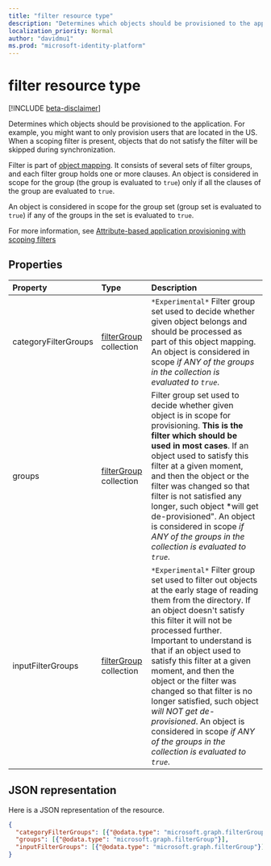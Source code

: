 ```yaml
---
title: "filter resource type"
description: "Determines which objects should be provisioned to the application. For example, you might want to only provision users that are located in the US. When a scoping filter is present, objects that do not satisfy the filter will be skipped during synchronization."
localization_priority: Normal
author: "davidmu1"
ms.prod: "microsoft-identity-platform"
---
```


# filter resource type

[!INCLUDE [beta-disclaimer](../../includes/beta-disclaimer.md)]

Determines which objects should be provisioned to the application. For example, you might want to only provision users that are located in the US. When a scoping filter is present, objects that do not satisfy the filter will be skipped during synchronization.

Filter is part of [object mapping](synchronization-objectmapping.md). It consists of several sets of filter groups, and each filter group holds one or more clauses. An object is considered in scope for the group (the group is evaluated to `true`) only if all the clauses of the group are evaluated to `true`.

An object is considered in scope for the group set (group set is evaluated to `true`) if any of the groups in the set is evaluated to `true`.

For more information, see [Attribute-based application provisioning with scoping filters](https://docs.microsoft.com/azure/active-directory/active-directory-saas-scoping-filters)

## Properties
| Property	   | Type	|Description|
|:---------------|:--------|:----------|
|categoryFilterGroups|[filterGroup](synchronization-filtergroup.md) collection|`*Experimental*` Filter group set used to decide whether given object belongs and should be processed as part of this object mapping. An object is considered in scope *if ANY of the groups in the collection is evaluated to `true`*.|
|groups|[filterGroup](synchronization-filtergroup.md) collection|Filter group set used to decide whether given object is in scope for provisioning. **This is the filter which should be used in most cases**. If an object used to satisfy this filter at a given moment, and then the object or the filter was changed so that filter is not satisfied any longer, such object *will get de-provisioned". An object is considered in scope *if ANY of the groups in the collection is evaluated to `true`*.|
|inputFilterGroups|[filterGroup](synchronization-filtergroup.md) collection|`*Experimental*` Filter group set used to filter out objects at the early stage of reading them from the directory. If an object doesn't satisfy this filter it will not be processed further. Important to understand is that if an object used to satisfy this filter at a given moment, and then the object or the filter was changed so that filter is no longer satisfied, such object *will NOT get de-provisioned*. An object is considered in scope *if ANY of the groups in the collection is evaluated to `true`*. |

## JSON representation

Here is a JSON representation of the resource.

<!-- {
  "blockType": "resource",
  "optionalProperties": [

  ],
  "@odata.type": "microsoft.graph.filter"
}-->

```json
{
  "categoryFilterGroups": [{"@odata.type": "microsoft.graph.filterGroup"}],
  "groups": [{"@odata.type": "microsoft.graph.filterGroup"}],
  "inputFilterGroups": [{"@odata.type": "microsoft.graph.filterGroup"}]
}

```

<!-- uuid: 8fcb5dbc-d5aa-4681-8e31-b001d5168d79
2015-10-25 14:57:30 UTC -->
<!--
{
  "type": "#page.annotation",
  "description": "filter resource",
  "keywords": "",
  "section": "documentation",
  "tocPath": "",
  "suppressions": []
}
-->
